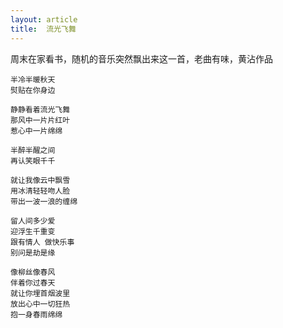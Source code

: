 ```yaml
---
layout: article
title:  流光飞舞
---
```

周末在家看书，随机的音乐突然飘出来这一首，老曲有味，黄沾作品

```
半冷半暖秋天
熨贴在你身边

静静看着流光飞舞
那风中一片片红叶
惹心中一片绵绵

半醉半醒之间
再认笑眼千千

就让我像云中飘雪
用冰清轻轻吻人脸
带出一波一浪的缠绵

留人间多少爱
迎浮生千重变
跟有情人 做快乐事
别问是劫是缘

像柳丝像春风
伴着你过春天
就让你埋首烟波里
放出心中一切狂热
抱一身春雨绵绵

```

